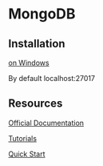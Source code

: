 # MongoDB

## Installation

[on Windows](https://docs.mongodb.com/manual/tutorial/install-mongodb-on-windows/)

By default localhost:27017

## Resources

[Official Documentation](https://docs.mongodb.com/)

[Tutorials](http://mongodb.github.io/node-mongodb-native/3.1/tutorials/main/)

[Quick Start](http://mongodb.github.io/node-mongodb-native/3.1/quick-start/quick-start/)
